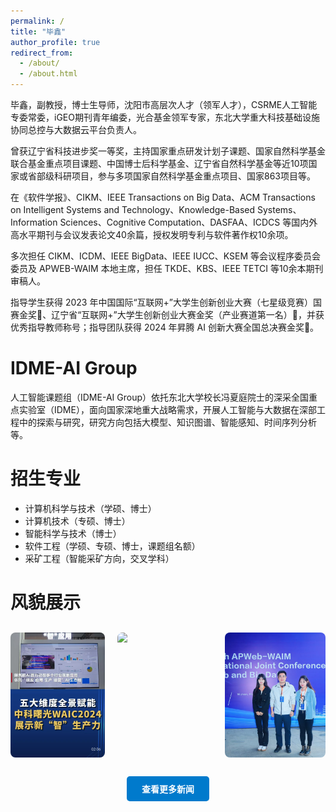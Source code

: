 ```yaml
---
permalink: /
title: "毕鑫"
author_profile: true
redirect_from: 
  - /about/
  - /about.html
---
```


毕鑫，副教授，博士生导师，沈阳市高层次人才（领军人才），CSRME人工智能专委常委，iGEO期刊青年编委，光合基金领军专家，东北大学重大科技基础设施协同总控与大数据云平台负责人。

曾获辽宁省科技进步奖一等奖，主持国家重点研发计划子课题、国家自然科学基金联合基金重点项目课题、中国博士后科学基金、辽宁省自然科学基金等近10项国家或省部级科研项目，参与多项国家自然科学基金重点项目、国家863项目等。

在《软件学报》、CIKM、IEEE Transactions on Big Data、ACM Transactions on Intelligent Systems and Technology、Knowledge-Based Systems、Information Sciences、Cognitive Computation、DASFAA、ICDCS 等国内外高水平期刊与会议发表论文40余篇，授权发明专利与软件著作权10余项。

多次担任 CIKM、ICDM、IEEE BigData、IEEE IUCC、KSEM 等会议程序委员会委员及 APWEB-WAIM 本地主席，担任 TKDE、KBS、IEEE TETCI 等10余本期刊审稿人。

指导学生获得 2023 年中国国际“互联网+”大学生创新创业大赛（七星级竞赛）国赛金奖🥇、辽宁省“互联网+”大学生创新创业大赛金奖（产业赛道第一名）🥇，并获优秀指导教师称号；指导团队获得 2024 年昇腾 AI 创新大赛全国总决赛金奖🥇。

# IDME-AI Group
人工智能课题组（IDME-AI Group）依托东北大学校长冯夏庭院士的深采全国重点实验室（IDME），面向国家深地重大战略需求，开展人工智能与大数据在深部工程中的探索与研究，研究方向包括大模型、知识图谱、智能感知、时间序列分析等。

# 招生专业
* 计算机科学与技术（学硕、博士）
* 计算机技术（专硕、博士）
* 智能科学与技术（博士）
* 软件工程（学硕、专硕、博士，课题组名额）
* 采矿工程（智能采矿方向，交叉学科）

# 风貌展示
<div style="display: flex; flex-wrap: wrap; justify-content: space-between; gap: 20px; margin-top: 30px;">
  <img src="/images/202407-世界人工智能大会展示.jpg" style="flex: 1 1 30%; max-width: 32%; height: 200px; object-fit: cover; border-radius: 8px;">
  <img src="/images/202407-孙彬弘靳清涵-世界人工智能大会.jpg" style="flex: 1 1 30%; max-width: 32%; height: 200px; object-fit: cover; border-radius: 8px;">
  <img src="/images/202310-降清玲要鑫-APWEB-WAIM2023.jpg" style="flex: 1 1 30%; max-width: 32%; height: 200px; object-fit: cover; border-radius: 8px;">
</div>

<div style="text-align: center; margin-top: 30px;">
  <a href="/news/" style="display: inline-block; padding: 10px 24px; background-color: #007acc; color: white; text-decoration: none; border-radius: 5px; font-weight: bold;">
    查看更多新闻
  </a>
</div>